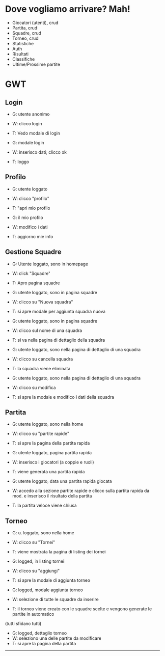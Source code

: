 # Dove vogliamo arrivare? Mah!

- Giocatori (utenti), crud
- Partita, crud
- Squadre, crud
- Torneo, crud
- Statistiche
- Auth
- Risultati
- Classifiche
- Ultime/Prossime partite


# GWT

## Login

- G: utente anonimo
- W: clicco login
- T: Vedo modale di login

- G: modale login
- W: inserisco dati; clicco ok
- T: loggo

## Profilo

- G: utente loggato
- W: clicco "profilo"
- T: "apri mio profilo

- G: il mio profilo
- W: modifico i dati
- T: aggiorno mie info

## Gestione Squadre

- G: Utente loggato, sono in homepage
- W: click "Squadre"
- T: Apro pagina squadre

- G: utente loggato, sono in pagina squadre
- W: clicco su "Nuova squadra"
- T: si apre modale per aggiunta squadra nuova

- G: utente loggato, sono in pagina squadre
- W: clicco sul nome di una squadra
- T: si va nella pagina di dettaglio della squadra

- G: utente loggato, sono nella pagina di dettaglio di una squadra
- W: clicco su cancella squadra
- T: la squadra viene eliminata

- G: utente loggato, sono nella pagina di dettaglio di una squadra
- W: clicco su modifica
- T: si apre la modale e modifico i dati della squadra


## Partita

- G: utente loggato, sono nella home
- W: clicco su "partite rapide"
- T: si apre la pagina della partita rapida

- G: utente loggato, pagina partita rapida
- W: inserisco i giocatori (a coppie e ruoli)
- T: viene generata una partita rapida

- G: utente loggato, data una partita rapida giocata
- W: accedo alla sezione partite rapide e clicco sulla partita rapida da mod.
   e inserisco il risultato della partita
- T: la partita veloce viene chiusa

## Torneo

- G: u. loggato, sono nella home
- W: clicco su "Tornei"
- T: viene mostrata la pagina di listing dei tornei

- G: logged, in listing tornei
- W: clicco su "aggiungi"
- T: si apre la modale di aggiunta torneo

- G: logged, modale aggiunta torneo
- W: selezione di tutte le squadre da inserire
- T: il torneo viene creato con le squadre scelte e vengono generate le partite in automatico

(tutti sfidano tutti)

- G: logged, dettaglio torneo
- W: seleziono una delle partite da modificare
- T: si apre la pagina della partita








---

